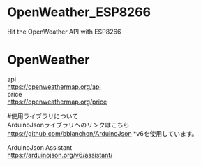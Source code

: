 # OpenWeather_ESP8266
Hit the OpenWeather API with ESP8266

  
# OpenWeather
api  
https://openweathermap.org/api  
price  
https://openweathermap.org/price  
  
#使用ライブラリについて  
ArduinoJsonライブラリへのリンクはこちら
https://github.com/bblanchon/ArduinoJson
*v6を使用しています。
  
ArduinoJson Assistant  
https://arduinojson.org/v6/assistant/
